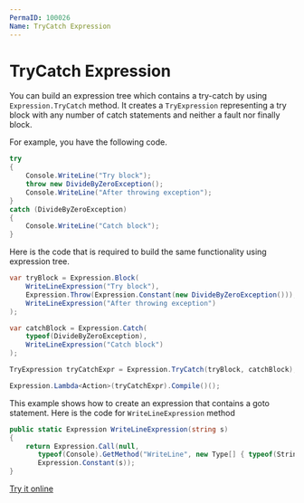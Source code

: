 ```yaml
---
PermaID: 100026
Name: TryCatch Expression
---
```


# TryCatch Expression

You can build an expression tree which contains a try-catch by using `Expression.TryCatch` method. It creates a `TryExpression` representing a try block with any number of catch statements and neither a fault nor finally block. 

For example, you have the following code.

```csharp
try
{
    Console.WriteLine("Try block");
    throw new DivideByZeroException();
    Console.WriteLine("After throwing exception");
}
catch (DivideByZeroException)
{
    Console.WriteLine("Catch block");
}
```

Here is the code that is required to build the same functionality using expression tree. 

```csharp
var tryBlock = Expression.Block(
    WriteLineExpression("Try block"),
    Expression.Throw(Expression.Constant(new DivideByZeroException())),
    WriteLineExpression("After throwing exception")
);

var catchBlock = Expression.Catch(
    typeof(DivideByZeroException),
    WriteLineExpression("Catch block")
);

TryExpression tryCatchExpr = Expression.TryCatch(tryBlock, catchBlock);

Expression.Lambda<Action>(tryCatchExpr).Compile()();
```

This example shows how to create an expression that contains a goto statement. Here is the code for `WriteLineExpression` method

```csharp
public static Expression WriteLineExpression(string s)
{
    return Expression.Call(null,
       typeof(Console).GetMethod("WriteLine", new Type[] { typeof(String) }),
       Expression.Constant(s));
}
``` 

[Try it online](https://dotnetfiddle.net/0tr94H)